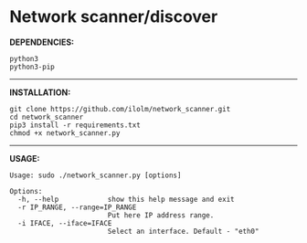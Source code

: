 # Network scanner/discover

**DEPENDENCIES:**
```
python3
python3-pip
```

-------------------------------------------------------

**INSTALLATION:**
```
git clone https://github.com/ilolm/network_scanner.git
cd network_scanner
pip3 install -r requirements.txt
chmod +x network_scanner.py
```

-------------------------------------------------------

**USAGE:**
```
Usage: sudo ./network_scanner.py [options]

Options:
  -h, --help            show this help message and exit
  -r IP_RANGE, --range=IP_RANGE
                        Put here IP address range.
  -i IFACE, --iface=IFACE
                        Select an interface. Default - "eth0"
```
